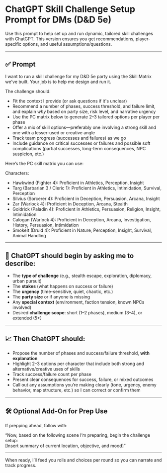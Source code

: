 
# ChatGPT Skill Challenge Setup Prompt for DMs (D&D 5e)

Use this prompt to help set up and run dynamic, tailored skill challenges with ChatGPT. This version ensures you get recommendations, player-specific options, and useful assumptions/questions.

---

## ✅ Prompt

I want to run a skill challenge for my D&D 5e party using the Skill Matrix we've built. Your job is to help me design and run it.

The challenge should:
- Fit the context I provide (or ask questions if it's unclear)
- Recommend a number of phases, success threshold, and failure limit, and explain *why* based on party size, risk level, and narrative urgency
- Use the PC matrix below to generate 2–3 tailored options per player per phase
- Offer a mix of skill options—preferably one involving a strong skill and one with a lesser-used or creative angle
- Track team progress (successes and failures) as we go
- Include guidance on critical successes or failures and possible soft complications (partial successes, long-term consequences, NPC suspicion, etc.)

Here’s the PC skill matrix you can use:

Characters:
- Hawkwind (Fighter 4): Proficient in Athletics, Perception, Insight
- Targ (Barbarian 3 / Cleric 1): Proficient in Athletics, Intimidation, Survival, Perception
- Silvius (Sorcerer 4): Proficient in Deception, Persuasion, Arcana, Insight
- Zar (Warlock 4): Proficient in Deception, Arcana, Stealth
- Goldrick (Paladin 4): Proficient in Athletics, Persuasion, Religion, Insight, Intimidation
- Calogan (Warlock 4): Proficient in Deception, Arcana, Investigation, History, Persuasion, Intimidation
- SmokeIt (Druid 4): Proficient in Nature, Perception, Insight, Survival, Animal Handling

---

## 🎯 ChatGPT should begin by asking me to describe:

- The **type of challenge** (e.g., stealth escape, exploration, diplomacy, urban pursuit)
- The **stakes** (what happens on success or failure)
- The **urgency** (time-sensitive, quiet, chaotic, etc.)
- The **party size** or if anyone is missing
- Any **special context** (environment, faction tension, known NPCs involved)
- Desired **challenge scope**: short (1–2 phases), medium (3–4), or extended (5+)

---

## 📈 Then ChatGPT should:

- Propose the number of phases and success/failure threshold, **with explanation**
- Highlight 2–3 options per character that include both strong and alternative/creative uses of skills
- Track success/failure count per phase
- Present clear consequences for success, failure, or mixed outcomes
- Call out any assumptions you’re making clearly (tone, urgency, enemy behavior, map structure, etc.) so I can correct or confirm them

---

## 🛠️ Optional Add-On for Prep Use

If prepping ahead, follow with:

“Now, based on the following scene I’m preparing, begin the challenge setup:  
[Insert summary of current location, objective, and mood]”

---

When ready, I’ll feed you rolls and choices per round so you can narrate and track progress.
